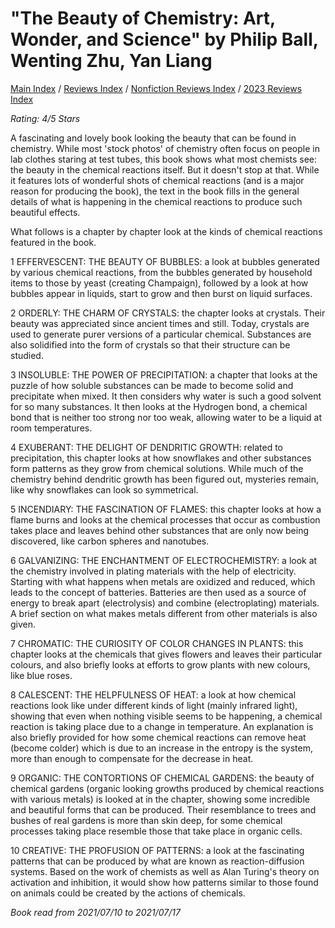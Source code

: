# "The Beauty of Chemistry: Art, Wonder, and Science" by Philip Ball, Wenting Zhu, Yan Liang

[Main Index](../../../README.md) / [Reviews Index](../../README.md) / [Nonfiction Reviews Index](../README.md) / [2023 Reviews Index](README.md)

*Rating: 4/5 Stars*

A fascinating and lovely book looking the beauty that can be found in chemistry. While most 'stock photos' of chemistry often focus on people in lab clothes staring at test tubes, this book shows what most chemists see: the beauty in the chemical reactions itself. But it doesn't stop at that. While it features lots of wonderful shots of chemical reactions (and is a major reason for producing the book), the text in the book fills in the general details of what is happening in the chemical reactions to produce such beautiful effects.

What follows is a chapter by chapter look at the kinds of chemical reactions featured in the book.

1 EFFERVESCENT: THE BEAUTY OF BUBBLES: a look at bubbles generated by various chemical reactions, from the bubbles generated by household items to those by yeast (creating Champaign), followed by a look at how bubbles appear in liquids, start to grow and then burst on liquid surfaces.

2 ORDERLY: THE CHARM OF CRYSTALS: the chapter looks at crystals. Their beauty was appreciated since ancient times and still. Today, crystals are used to generate purer versions of a particular chemical. Substances are also solidified into the form of crystals so that their structure can be studied.

3 INSOLUBLE: THE POWER OF PRECIPITATION: a chapter that looks at the puzzle of how soluble substances can be made to become solid and precipitate when mixed. It then considers why water is such a good solvent for so many substances. It then looks at the Hydrogen bond, a chemical bond that is neither too strong nor too weak, allowing water to be a liquid at room temperatures.

4 EXUBERANT: THE DELIGHT OF DENDRITIC GROWTH: related to precipitation, this chapter looks at how snowflakes and other substances form patterns as they grow from chemical solutions. While much of the chemistry behind dendritic growth has been figured out, mysteries remain, like why snowflakes can look so symmetrical.

5 INCENDIARY: THE FASCINATION OF FLAMES: this chapter looks at how a flame burns and looks at the chemical processes that occur as combustion takes place and leaves behind other substances that are only now being discovered, like carbon spheres and nanotubes.

6 GALVANIZING: THE ENCHANTMENT OF ELECTROCHEMISTRY: a look at the chemistry involved in plating materials with the help of electricity. Starting with what happens when metals are oxidized and reduced, which leads to the concept of batteries. Batteries are then used as a source of energy to break apart (electrolysis) and combine (electroplating) materials. A brief section on what makes metals different from other materials is also given.

7 CHROMATIC: THE CURIOSITY OF COLOR CHANGES IN PLANTS: this chapter looks at the chemicals that gives flowers and leaves their particular colours, and also briefly looks at efforts to grow plants with new colours, like blue roses.

8 CALESCENT: THE HELPFULNESS OF HEAT: a look at how chemical reactions look like under different kinds of light (mainly infrared light), showing that even when nothing visible seems to be happening, a chemical reaction is taking place due to a change in temperature. An explanation is also briefly provided for how some chemical reactions can remove heat (become colder) which is due to an increase in the entropy is the system, more than enough to compensate for the decrease in heat.

9 ORGANIC: THE CONTORTIONS OF CHEMICAL GARDENS: the beauty of chemical gardens (organic looking growths produced by chemical reactions with various metals) is looked at in the chapter, showing some incredible and beautiful forms that can be produced. Their resemblance to trees and bushes of real gardens is more than skin deep, for some chemical processes taking place resemble those that take place in organic cells.

10 CREATIVE: THE PROFUSION OF PATTERNS: a look at the fascinating patterns that can be produced by what are known as reaction-diffusion systems. Based on the work of chemists as well as Alan Turing's theory on activation and inhibition, it would show how patterns similar to those found on animals could be created by the actions of chemicals.

*Book read from 2021/07/10 to 2021/07/17*

